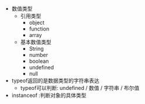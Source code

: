 * 数值类型
  * 引用类型
    * object
    * function
    * array
  * 基本数值类型
    * String
    * number
    * boolean
    * undefined
    * null
* typeof返回的是数据类型的字符串表达
  * typeof可以判断: undefined / 数值 / 字符串 / 布尔值
* instanceof :判断对象的具体类型